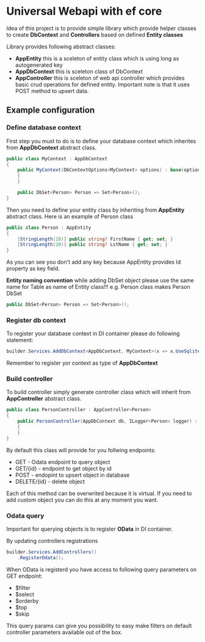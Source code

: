 # Universal Webapi with ef core 

Idea of this project is to provide simple library which provide helper classes to create **DbContext** and **Controllers** based on defined **Entity classes**

Library provides following abstract classes:
- **AppEntity** this is a sceleton of entity class which is using long as autogenerated key
- **AppDbContext** this is sceleton class of DbContext
- **AppController** this is sceleton of web api controller which provides basic crud operations for defined entity. Important note is that it uses POST method to upsert data.

## Example configuration

### Define database context

First step you must to do is to define your database context which inherites from **AppDbContext** abstract class. 

```c#
public class MyContext : AppDbContext
{
    public MyContext(DbContextOptions<MyContext> options) : base(options)
    {
    }

    public DbSet<Person> Person => Set<Person>();
}
```
Then you need to define your entity class by inheriting from **AppEntity** abstract class. Here is an example of Person class

```c#
public class Person : AppEntity
{
    [StringLength(20)] public string? FirstName { get; set; }
    [StringLength(20)] public string? LstName { get; set; }
}
```
As you can see you don't add any key because AppEntity provides Id property as key field.

**Entity naming convention** while adding DbSet object please use the same name for Table as name of Entity class!!! e.g. Person class makes Person DbSet

```c#
public DbSet<Person> Person => Set<Person>();
```

### Register db context

To register your database context in DI container please do following statement:

```c#
builder.Services.AddDbContext<AppDbContext, MyContext>(x => x.UseSqlite("Data Source=database.db"));
```
Remember to register yor context as type of **AppDbContext**

### Build controller

To build controller simply generate controller class which will inherit from **AppController** abstract class.

```c#
public class PersonController : AppController<Person>
{
    public PersonController(AppDbContext db, ILogger<Person> logger) : base(db, logger)
    {
    }
}
```
By default this class will provide for you follwing endpoints:
- GET - Odata endpoint to query object
- GET/{id} - endpoint to get object by id
- POST - endopint to upsert object in database
- DELETE/{id} - delete object

Each of this method can be overwrited because it is virtual.
If you need to add custom object you can do this at any moment you want.

### Odata query

Important for querying objects is to register **OData** in DI container.

By updating controllers registrations
```c#
builder.Services.AddControllers()
    .RegisterOdata();
```

When OData is registerd you have access to following query parameters on GET endpoint:
- $filter
- $select
- $orderby
- $top
- $skip

This query params can give you possibility to easy make filters on default controller parameters available out of the box.